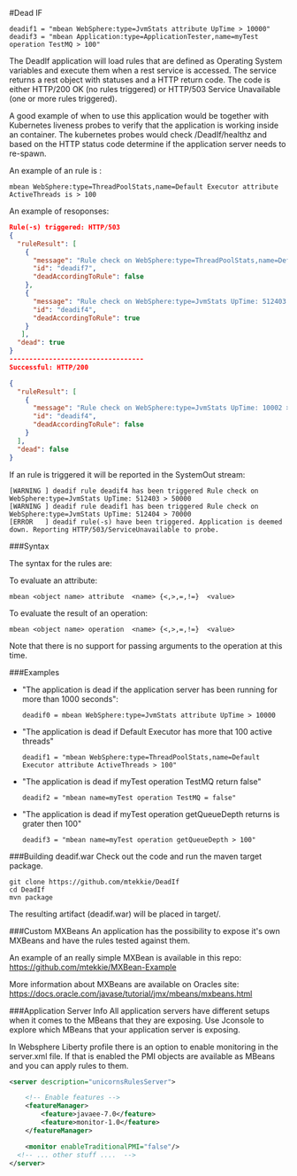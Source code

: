 #Dead IF

```
deadif1 = "mbean WebSphere:type=JvmStats attribute UpTime > 10000"
deadif3 = "mbean Application:type=ApplicationTester,name=myTest operation TestMQ > 100"
 ```

The DeadIf application will load rules that are defined as Operating System variables and execute them when a rest service is accessed. The service returns a rest object with statuses and a HTTP return code.
The code is either HTTP/200 OK (no rules triggered) or HTTP/503 Service Unavailable (one or more rules triggered).

A good example of when to use this application would be together with Kubernetes liveness probes to verify that the application is working inside an container.
The kubernetes probes would check /DeadIf/healthz and based on the HTTP status code determine if the application server needs to re-spawn.

An example of an rule is :

```
mbean WebSphere:type=ThreadPoolStats,name=Default Executor attribute ActiveThreads is > 100
```

An example of resoponses:
```json
Rule(-s) triggered: HTTP/503
{
  "ruleResult": [
    {
      "message": "Rule check on WebSphere:type=ThreadPoolStats,name=Default Executor ActiveThreads: 1 > 100",
      "id": "deadif7",
      "deadAccordingToRule": false
    },
    {
      "message": "Rule check on WebSphere:type=JvmStats UpTime: 512403 > 50000",
      "id": "deadif4",
      "deadAccordingToRule": true
    }
   ],
  "dead": true
}
----------------------------------
Successful: HTTP/200

{
  "ruleResult": [
    {
      "message": "Rule check on WebSphere:type=JvmStats UpTime: 10002 > 50000",
      "id": "deadif4",
      "deadAccordingToRule": false
    }
  ],
  "dead": false
}

```
If an rule is triggered it will be reported in the SystemOut stream:
```
[WARNING ] deadif rule deadif4 has been triggered Rule check on WebSphere:type=JvmStats UpTime: 512403 > 50000
[WARNING ] deadif rule deadif1 has been triggered Rule check on WebSphere:type=JvmStats UpTime: 512404 > 70000
[ERROR   ] deadif rule(-s) have been triggered. Application is deemed down. Reporting HTTP/503/ServiceUnavailable to probe.
```


###Syntax

The syntax for the rules are:

To evaluate an attribute:

```
mbean <object name> attribute  <name> {<,>,=,!=}  <value>
```

To evaluate the result of an operation:

```
mbean <object name> operation  <name> {<,>,=,!=}  <value>
```
Note that there is no support for passing arguments to the operation at this time.

###Examples

- "The application is dead if the application server has been running for more than 1000 seconds":

    ```
    deadif0 = mbean WebSphere:type=JvmStats attribute UpTime > 10000
    ```

- "The application is dead if Default Executor has more that 100 active threads"

    ```
    deadif1 = "mbean WebSphere:type=ThreadPoolStats,name=Default Executor attribute ActiveThreads > 100"
    ```

- "The application is dead if myTest operation TestMQ return false"

  ```
  deadif2 = "mbean name=myTest operation TestMQ = false"
  ```

- "The application is dead if myTest operation getQueueDepth returns is grater then 100"

  ```
  deadif3 = "mbean name=myTest operation getQueueDepth > 100"
  ```

###Building deadif.war
Check out the code and run the maven target package.

```
git clone https://github.com/mtekkie/DeadIf
cd DeadIf
mvn package

```
The resulting artifact (deadif.war) will be placed in target/.

###Custom MXBeans
An application has the possibility to expose it's own MXBeans and have the rules tested against them.

An example of an really simple MXBean is available in this repo: https://github.com/mtekkie/MXBean-Example

More information about MXBeans are available on Oracles site: https://docs.oracle.com/javase/tutorial/jmx/mbeans/mxbeans.html    


###Application Server Info
All application servers have different setups when it comes to the MBeans that they are exposing. Use Jconsole to explore which MBeans that your application server is exposing.

In Websphere Liberty profile there is an option to enable monitoring in the server.xml file. If that is enabled the PMI objects are available as MBeans and you can apply rules to them.  

```xml
<server description="unicornsRulesServer">

    <!-- Enable features -->
    <featureManager>
        <feature>javaee-7.0</feature>
        <feature>monitor-1.0</feature>
    </featureManager>

	<monitor enableTraditionalPMI="false"/>
  <!-- ... other stuff ....  -->  
</server>
```
